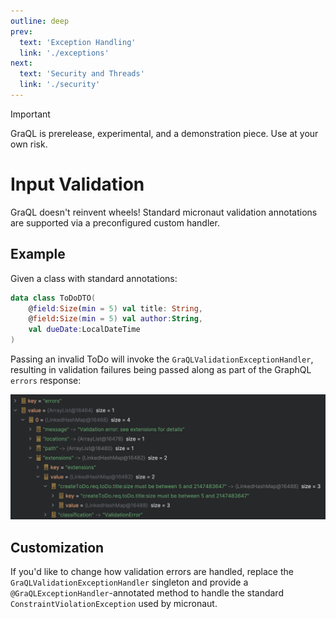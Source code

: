 ```yaml
---
outline: deep
prev:
  text: 'Exception Handling'
  link: './exceptions'
next:
  text: 'Security and Threads'
  link: './security'
---
```


> [!IMPORTANT]
> GraQL is prerelease, experimental, and a demonstration piece. Use at your own risk.

# Input Validation

GraQL doesn't reinvent wheels! Standard micronaut validation annotations are supported via
a preconfigured custom handler.

## Example

Given a class with standard annotations:

```kotlin
data class ToDoDTO(
    @field:Size(min = 5) val title: String,
    @field:Size(min = 5) val author:String,
    val dueDate:LocalDateTime
)
```

Passing an invalid ToDo will invoke the `GraQLValidationExceptionHandler`, resulting in validation
failures being passed along as part of the GraphQL `errors` response:

![validation-errors](../assets/images/validation-errors.png)

## Customization

If you'd like to change how validation errors are handled, replace the `GraQLValidationExceptionHandler`
singleton and provide a `@GraQLExceptionHandler`-annotated method to handle the standard
`ConstraintViolationException` used by micronaut.
